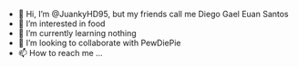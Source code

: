 - 👋 Hi, I’m @JuankyHD95, but my friends call me Diego Gael Euan Santos
- 👀 I’m interested in food
- 🌱 I’m currently learning nothing
- 💞️ I’m looking to collaborate with PewDiePie
- 📫 How to reach me ...

<!---
ThuPapuha/ThuPapuha is a ✨ special ✨ repository because its `README.md` (this file) appears on your GitHub profile.
You can click the Preview link to take a look at your changes.
--->
